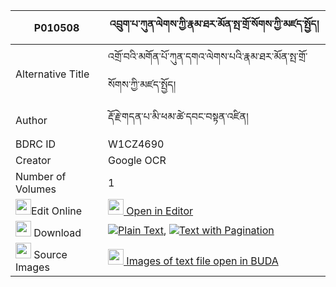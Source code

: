 |P010508|འབྲུག་པ་ཀུན་ལེགས་ཀྱི་རྣམ་ཐར་མོན་སྤ་གྲོ་སོགས་ཀྱི་མཛད་སྤྱོད། 
| --- | --- 
|Alternative Title |འགྲོ་བའི་མགོན་པོ་ཀུན་དགའ་ལེགས་པའི་རྣམ་ཐར་མོན་སྤ་གྲོ་སོགས་ཀྱི་མཛད་སྤྱོད།
|Author| རྡོ་རྗེ་གདན་པ་མི་ཕམ་ཚེ་དབང་བསྟན་འཛིན།
|BDRC ID | W1CZ4690
|Creator | Google OCR
|Number of Volumes| 1
|<img width="25" src="https://img.icons8.com/color/25/000000/edit-property.png">Edit Online| [<img width="25" src="https://avatars.githubusercontent.com/u/45091458?s=200&v=4"> Open in Editor](http://editor.openpecha.org/P010508)
|<img width="25" src="https://img.icons8.com/fluent/48/000000/download-2.png"/>  Download | [![](https://img.icons8.com/color/20/000000/txt.png)Plain Text](https://github.com/Openpecha/P010508/releases/download/v1/drukpa_kun_lek_kyi_namtar_mon__plain_P010508.zip), [![](https://img.icons8.com/color/20/000000/txt.png)Text with Pagination](https://github.com/Openpecha/P010508/releases/download/v1/drukpa_kun_lek_kyi_namtar_mon__pages_P010508.zip)
|<img width="25" src="https://img.icons8.com/plasticine/100/000000/pictures-folder.png"/>  Source Images | [<img width="25" src="https://library.bdrc.io/icons/BUDA-small.svg"> Images of text file open in BUDA](https://library.bdrc.io/show/bdr:W1CZ4690)